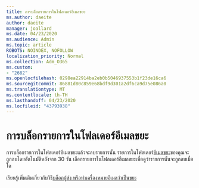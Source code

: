 ```yaml
---
title: การบล็อกรายการในโฟลเดอร์อีเมลขยะ
ms.author: daeite
author: daeite
manager: joallard
ms.date: 04/23/2020
ms.audience: Admin
ms.topic: article
ROBOTS: NOINDEX, NOFOLLOW
localization_priority: Normal
ms.collection: Adm_O365
ms.custom:
- "2682"
ms.openlocfilehash: 0298ea22914ba2eb0b5046937553b1f23de16ca6
ms.sourcegitcommit: 86881d80c859e68bdf9d301a2df6ca9d75e086a0
ms.translationtype: MT
ms.contentlocale: th-TH
ms.lasthandoff: 04/23/2020
ms.locfileid: "43793938"
---
```

# <a name="blocking-items-in-your-junk-email-folder"></a>การบล็อกรายการในโฟลเดอร์อีเมลขยะ

การบล็อกรายการในโฟลเดอร์อีเมลขยะแล้วจะลบรายการนั้น รายการในโฟลเดอร์[อีเมลขยะ](https://outlook.live.com/mail/junkemail)ของคุณจะถูกลบโดยอัตโนมัติหลังจาก 30 วัน เลือกรายการในโฟลเดอร์อีเมลขยะเพื่อดูว่ารายการนั้นจะถูกลบเมื่อใด

เรียนรู้เพิ่มเติมเกี่ยวกับวิธี[บล็อกผู้ส่ง หรือทําเครื่องหมายอีเมลว่าเป็นขยะ](https://support.office.com/article/a3ece97b-82f8-4a5e-9ac3-e92fa6427ae4)